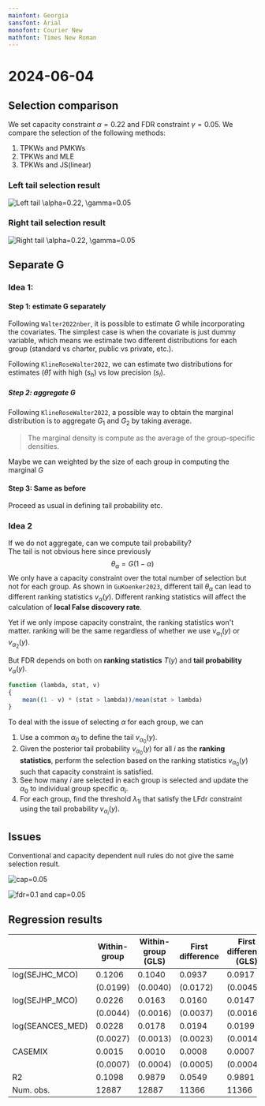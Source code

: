 ```yaml
---
mainfont: Georgia
sansfont: Arial
monofont: Courier New
mathfont: Times New Roman
---
```

# 2024-06-04

## Selection comparison

We set capacity constraint $\alpha=0.22$ and FDR constraint $\gamma = 0.05$. We compare the selection of the following methods:
1. TPKWs and PMKWs
2. TPKWs and MLE
3. TPKWs and JS(linear)

### Left tail selection result

![Left tail $\alpha=0.22$, $\gamma=0.05$](../../Figures/2013-2022/Left_0.22_0.05.png)

###  Right tail selection result

![Right tail $\alpha=0.22$, $\gamma=0.05$](../../Figures/2013-2022/Right_0.22_0.05.png)

## Separate G 

### Idea 1: 

#### Step 1: estimate G separately
Following `Walter2022nber`, it is possible to estimate $G$ while incorporating the covariates. The simplest case is when the covariate is just dummy variable, which means we estimate two different distributions for each group (standard vs charter, public vs private, etc.).

Following `KlineRoseWalter2022`, we can estimate two distributions for estimates $({\hat{\theta}})$ with high $(s_h)$ vs low precision $(s_l)$.

##### Step 2: aggregate G

Following `KlineRoseWalter2022`, a possible way to obtain the marginal distribution is to aggregate $G_1$ and $G_2$ by taking average.
> The marginal density is compute as the average of the group-specific densities.

Maybe we can weighted by the size of each group in computing the marginal $G$

#### Step 3: Same as before

Proceed as usual in defining tail probability etc. 

### Idea 2

If we do not aggregate, can we compute tail probability?   
The tail is not obvious here since previously 
$$ \theta_\alpha = G(1-\alpha)
$$
We only have a capacity constraint over the total number of selection but not for each group. As shown in `GuKoenker2023`, different tail $\theta_\alpha$ can lead to different ranking statistics $v_\alpha(y)$. Different ranking statistics will affect the calculation of **local False discovery rate**.  

Yet if we only impose capacity constraint, the ranking statistics won't matter. ranking will be the same regardless of whether we use 
$v_{\alpha_1}(y)$ or $v_{\alpha_2}(y)$.

But FDR depends on both on **ranking statistics** $T(y)$ and **tail probability** $v_\alpha(y)$.
```r
function (lambda, stat, v)
{
    mean((1 - v) * (stat > lambda))/mean(stat > lambda)
} 
```
To deal with the issue of selecting $\alpha$ for each group, we can 
1. Use a common $\alpha_0$ to define the tail $v_{\alpha_0}(y)$. 
3. Given the posterior tail probability $v_{\alpha_0}(y)$ for all $i$ as the **ranking statistics**, perform the selection based on the ranking statistics $v_{\alpha_0}(y)$ such that capacity constraint is satisfied. 
4. See how many $i$ are selected in each group is selected and update the $\alpha_0$ to individual group specific $\alpha_i$.
5. For each group, find the threshold $\lambda_{1i}$ that satisfy the LFdr constraint using the tail probability $v_{\alpha_i}(y)$.


## Issues

Conventional and capacity dependent null rules do not give the same selection result.

![cap=0.05](../../Figures/Simulation/thresh_eg_normal_discrete_alphazero_cap.png)

![fdr=0.1 and cap=0.05](../../Figures/Simulation/thresh_eg_normal_discrete_alphazero_capfdr.png)


## Regression results

|                  | Within-group | Within-group (GLS) | First difference | First difference (GLS) |
| ---------------- | ------------ | ------------------ | ---------------- | ---------------------- |
| log(SEJHC_MCO)   | 0.1206       | 0.1040             | 0.0937           | 0.0917                 |
|                  | (0.0199)     | (0.0040)           | (0.0172)         | (0.0045)               |
| log(SEJHP_MCO)   | 0.0226       | 0.0163             | 0.0160           | 0.0147                 |
|                  | (0.0044)     | (0.0016)           | (0.0037)         | (0.0016)               |
| log(SEANCES_MED) | 0.0228       | 0.0178             | 0.0194           | 0.0199                 |
|                  | (0.0027)     | (0.0013)           | (0.0023)         | (0.0014)               |
| CASEMIX          | 0.0015       | 0.0010             | 0.0008           | 0.0007                 |
|                  | (0.0007)     | (0.0004)           | (0.0005)         | (0.0004)               |
| R2               | 0.1098       | 0.9879             | 0.0549           | 0.9891                 |
| Num. obs.        | 12887        | 12887              | 11366            | 11366                  |
